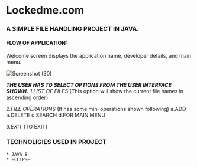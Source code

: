 # Lockedme.com


### A SIMPLE FILE HANDLING PROJECT IN JAVA. 

#### FLOW OF APPLICATION: 

 Welcome screen displays the application name, developer details, and main menu.  

![Screenshot (30)](https://user-images.githubusercontent.com/96518242/155389870-2f8cc53f-e23a-4fea-918b-e1a33e1149b6.png)


 ***THE USER HAS TO SELECT OPTIONS FROM THE USER INTERFACE SHOWN.***
  *1.LIST OF FILES*    (This option will show the current file names in ascending order)
 
  *2.FILE OPERATIONS*   (It has some  mini operations shown following)
   a.ADD
   a.DELETE
   c.SEARCH
   d.FOR MAIN MENU
   
  *3.EXIT*             (TO EXIT) 
 
 
 ### TECHNOLIGIES USED IN PROJECT 
    * JAVA 8
    * ECLIPSE
   
                                                       
